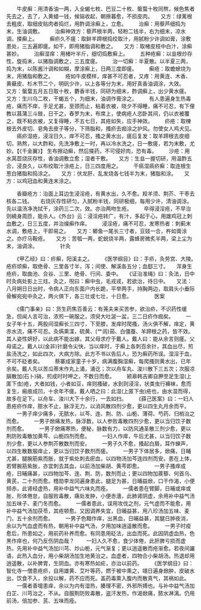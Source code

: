 <!-- { "loadSidebar": true } -->
　　牛皮癣：用清香油一两，入全蝎七枚、巴豆二十枚、螌蝥十枚同熬，候色焦者先去之，去了，入黄蜡一钱，候镕收起，朝擦暮愈，不损皮肉。　　又方：绿蓠根去粗皮，取细皮贴肉者捣烂，用酢调涂癣上，立愈。
　　治癣：用藜芦细捣为末，生油调敷。
　　治癣神效方：藜芦根半两，轻粉二钱半，右为细末，凉水调，搽癣上。
　　癣疥久不瘥：取鲜羊蹄根捣绞取汁，用腻粉少许调如膏，涂敷患处，三五遍即瘥。如干，即用猪脂调和敷之。　　又方：取楮皮枝中白汁，涂癣甚妙。
　　治癣湿痒：用楮叶半斤，细切捣敷癣上。
　　五种疮癣：以韭根炒存性，旋捣末，以猪脂调敷之，三五度瘥。
　　治一切癣：半夏散。以半夏三两，捣为末，以陈酱汁调和如糊，摩涂癣上，日两三度即瘥。
　　癣疮：取蟾蜍烧为末，用猪脂和敷之。
　　疮如牛皮模样，痒甚不可忍者，又疼：用黄连、木香、黄蘗皮、杉木节二个，明矾少许，以上各等分为末，用好真香油调涂，大效。　　又方：螌蝥五月五日取十枚，麝香半钱，同研为细末，酢调癣上，出少黄水瘥。　　又方：生川乌二枚，干蝎五个，为细末，油调作膏涂之。
　　有人患遍身生热毒疮，痛而不痒，手足尤甚，至颈而止，粘着衣被，晓夕不得睡，痛不可忍，有下俚教以菖蒲三斗銼，日干之，舂罗为末，布席上，使病疮人恣卧其间，仍以衣被覆之，既不粘衣被，又复得睡，不五七日，其疮如失，应手神效。
　　疥疮：取楝根去外皮切、皂角去皮子等分，下筛脂和，搔疥去痂涂之护风。勿使女人鸡犬见。
　　瘑疥湿疮，浸淫日久，痒不可忍，搔之黄水出，瘥后复发：取羊蹄根去皮细切，熟熬，以大酢和，先洗净敷上一时，再以冷水洗之，日一敷瘥，若为末敷，尤妙。【《千金翼》】 生布擦动癣，然后搽药，不可侵好肉，恐有毒。
　　沙疮：用水莴苣烧灰存性，香油调敷立愈；湿者干敷。　　又方：生韭一握切研，用温酢五合，浸良久，以布绞取汁涂疮上，日三四度用之。
　　干瘑湿瘑疥癣：取连根生葱白猪脂和捣涂之。　　又方：伏龙肝、乱发烧各七钱半为末，猪脂和涂。　　又方：以鸡冠血和黄连末涂之。

　　香瓣疮方：治面上耳边生浸淫疮，有黄水出，久不愈。羖羊须、荆芥、干枣去核各二钱。　　右烧灰存性研匀，入腻粉半钱，同研极细，每用少许，清油调涂。先以温汤净洗拭干，涂药三二次，效。亦治两吻生疮。
　　卒得浸淫疮，不早治则繞身周匝，能杀人。《外台》云：浸淫疮转广，有汁，多起于心，用雄鸡冠上刺血敷之，日三五度，并治燥癣作痒。
　　浸淫疮，痛不可忍，发寒热者：刺蓟末水调，敷疮上，干即易之。　　又方：鲫鱼一尾长三寸者，豆豉一合，杵如膏涂之。亦疗马鞍疮。　　又方：苦瓠一两，蛇蜕烧半两，露蜂房微炙半两，梁上尘为末，油调涂。
　　　　针灸

　　《甲乙经》曰：疥癣，阳溪主之。
　　《医学纲目》曰：手疥，灸劳宫、大陵。　　疮疥顽癣，取绝骨、三里各寸半，泻；间使、解溪各五分；血郄三寸。　　浑身生疮疥，取曲池、合谷、三里、绝骨、行间、委中。　　《证治准绳》曰：灸法，日中时灸病处影上三炷。灸之，呪曰：癣中虫，毛戎戎，若欲治，待日中。　　又法：八月朔日日出时，令病人正向东面户内长跪，平举两手，持胸两边，取肩头小垂际骨解宛宛中灸之，两火俱下，各三壮或七壮，十日愈。
　　　　医案

　　《儒门事亲》曰：货生药焦百善云：有荛夫来买苦参，欲治疥，不识药性缓急，但闻人言可治，浓煎一碗服之，须臾大吐涎一盆，三二日疥作痂矣。
　　一女子年十五，两股间湿癣长三四寸，下至膝，发痒时爬搔，汤火俱不解，痒定，黄赤水流，痛不可忍。灸焫熏渫，硫黄、(艹闾)茹、白僵蚕、羊蹄根之药，皆不效。其人姿性妍好，以此病不能出嫁，其父母求疗于戴人。戴人曰：能从余言则瘥。父母诺之。戴人以(金非)针磨令尖快，当以痒时，于癣上各刺百余针，其血出尽，煎盐汤洗之，如此四次，大病方除。此方不书以告后人，恐为癣药所误。湿淫于血，不可不砭者矣。
　　蔡寨成家童子十岁，病满腹胸湿癣，每爬搔则黄水出，已年余矣。戴人先以苦瓜蒂末作丸上涌，涌讫；次以舟车丸、浚川散下三五次；次服凉膈散加(石卜)硝，煎成时时呷之，不数日而愈。
　　颍皋韩吉卿自胛至足生湿(上匿下虫)疮，大者如钱，小者如豆，痒则搔破，水到则浸淫，状类虫行褲袜，愈而复生，瘢痕成凹，十余年不瘥。戴人哂之曰：此湿(上匿下虫)疮也，由水湿而得，故多在足下。以舟车、浚川大下十余行，一去如扫。
　　《薛己医案》曰：一妇人患疮疥作痒，脓水不止，脉浮无力，以消风散四剂少愈，更以四生丸月余而平。
　　一男子痒少痛多，无脓水，以芩、连、荆、防、山栀、薄荷、芍药、归梢治之而愈。
　　一男子焮痛发热，脉浮数，以人参败毒散四剂少愈，更以当归饮子数剂而愈。
　　一男子焮痛寒热，便秘，脉数有力，以防风通圣散三剂少愈，更以荆防败毒散加黄芩、山栀四剂而愈。
　　一妇人作痒，午后尤甚，以当归饮子数剂少愈，更以人参荆芥散数剂而安。
　　一男子久不愈，搔起白屑，耳作蝉声，以四生散数服痒止，更以当归饮子数剂而瘥。
　　一男子下体居多，焮痛，日晡尤甚，腿腕筋紫而胀，就于紫处刺去瘀血，以四物汤加芩连四剂而安。患在上体，若臂腕筋紫胀，亦宜刺去其血，以前汤加柴胡、黄芩即愈。
　　一男子搔痒成疮，日晡痛甚，以四物加芩、连、荆、防，数剂而止；更以四物加蒺藜、何首乌、黄芪，二十剂而愈。稽勋李龙冈遍身患此，腿足为甚，日晡益焮，口干作渴，小便频赤，此肾经虚热，用补中益气六味丸而痊。
　　一儒者患在臂脚，日晡或痒或胀，形体倦怠，自服败毒散，痛处发肿，小便赤濇，此肺肾阴虚，余用补中益气汤加五味子、麦门冬而愈。
　　一儒者患此，误用攻伐之剂，元气虚而不能愈，用补中益气汤加茯苓，其疮顿愈。又因调养失宜，日晡益甚，用八珍汤加五味、麦门，五十余剂而愈。
　　一男子色黯作痒，出黑血，日晡益甚，其腿日肿夜消，余以为气血虚而有热，朝用补中益气汤，夕用加味逍遥散而愈。
　　一男子时疫愈后，所患如之，用前药补养而愈。有同患用砭法，出血而死。此因阴虚血热，色黑作痒也，何乃反伤阴血哉？
　　一妇人久不愈，食少体倦，此肝脾亏损而虚热，先用补中益气汤加川芎、炒山栀，元气渐复；更以逍遥散而疮渐愈。若夜间讝语，此热入血分，用小柴胡汤加生地黄治之。血虚者，四物合小柴胡汤。热退却用逍遥散，以补脾胃，生阴血。亦有寒热如疟，亦治以前药。
　　《医学纲目》曰：智化寺一僧患疮疥，自用雄黄、艾叶等药，燃于被中熏之，翊日遍身焮肿，皮破水出，饮食不入，余投以解，药不应而死。盖药毒熏入腹内而散真气，其祸如此。
　　一儒者善嚏患痒，余以为内有湿热，腠理不密，外邪所搏也。与补中益气汤加白芷、川芎治之，不从。自服荆防败毒散，盗汗发热，作渴焮痛，脓水淋漓。仍用前汤，倍加参、芪、五味而痊。
